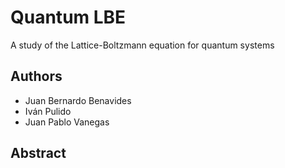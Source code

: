 # Quantum LBE

A study of the Lattice-Boltzmann equation for quantum systems

## Authors 
* Juan Bernardo Benavides
* Iván Pulido
* Juan Pablo Vanegas

## Abstract



